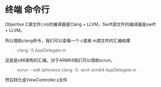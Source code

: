 # 终端 命令行

Objective C源文件(.m)的编译器是Clang + LLVM，Swift源文件的编译器是swift + LLVM。

所以借助clang命令，我们可以查看一个.c或者.m源文件的汇编结果

> clang -S AppDelegate.m

这是是x86架构的汇编，对于ARM64我们可以借助xcrun，

> xcrun --sdk iphoneos clang -S -arch arm64 AppDelegate.m

然后转化成ViewController.s文件
